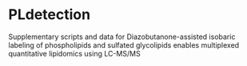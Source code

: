 # PLdetection
Supplementary scripts and data for Diazobutanone-assisted isobaric labeling of phospholipids and sulfated glycolipids enables multiplexed 
quantitative lipidomics using LC-MS/MS
